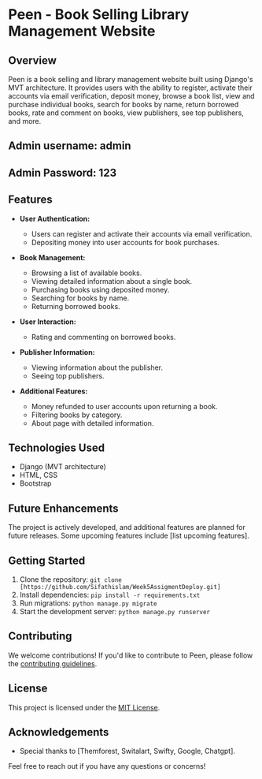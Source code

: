 # Peen - Book Selling Library Management Website

## Overview
Peen is a book selling and library management website built using Django's MVT architecture. It provides users with the ability to register, activate their accounts via email verification, deposit money, browse a book list, view and purchase individual books, search for books by name, return borrowed books, rate and comment on books, view publishers, see top publishers, and more.

## Admin username: admin
## Admin Password: 123
## Features
- **User Authentication:**
  - Users can register and activate their accounts via email verification.
  - Depositing money into user accounts for book purchases.

- **Book Management:**
  - Browsing a list of available books.
  - Viewing detailed information about a single book.
  - Purchasing books using deposited money.
  - Searching for books by name.
  - Returning borrowed books.

- **User Interaction:**
  - Rating and commenting on borrowed books.

- **Publisher Information:**
  - Viewing information about the publisher.
  - Seeing top publishers.

- **Additional Features:**
  - Money refunded to user accounts upon returning a book.
  - Filtering books by category.
  - About page with detailed information.

## Technologies Used
- Django (MVT architecture)
- HTML, CSS
- Bootstrap

## Future Enhancements
The project is actively developed, and additional features are planned for future releases. Some upcoming features include [list upcoming features].

## Getting Started
1. Clone the repository: `git clone [https://github.com/Sifathislam/Week5AssigmentDeploy.git]`
2. Install dependencies: `pip install -r requirements.txt`
3. Run migrations: `python manage.py migrate`
4. Start the development server: `python manage.py runserver`

## Contributing
We welcome contributions! If you'd like to contribute to Peen, please follow the [contributing guidelines](CONTRIBUTING.md).

## License
This project is licensed under the [MIT License](LICENSE).

## Acknowledgements
- Special thanks to [Themforest, Switalart, Swifty, Google, Chatgpt].

Feel free to reach out if you have any questions or concerns!
